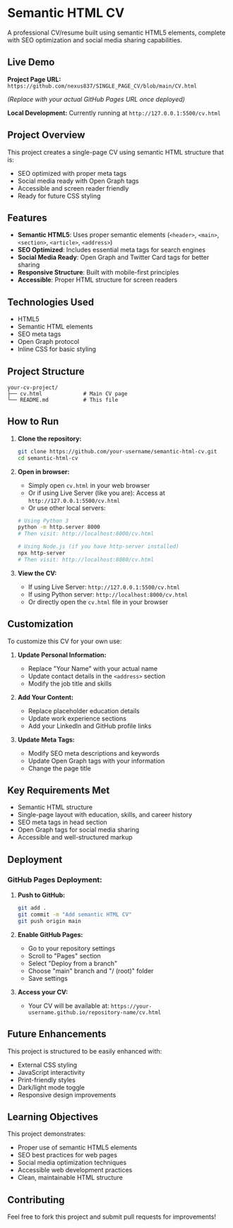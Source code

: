 # Semantic HTML CV

A professional CV/resume built using semantic HTML5 elements, complete with SEO optimization and social media sharing capabilities.

## Live Demo

**Project Page URL:** `https://github.com/nexus837/SINGLE_PAGE_CV/blob/main/CV.html`

*(Replace with your actual GitHub Pages URL once deployed)*

**Local Development:** Currently running at `http://127.0.0.1:5500/cv.html`

## Project Overview

This project creates a single-page CV using semantic HTML structure that is:
- SEO optimized with proper meta tags
- Social media ready with Open Graph tags
- Accessible and screen reader friendly
- Ready for future CSS styling

## Features

- **Semantic HTML5**: Uses proper semantic elements (`<header>`, `<main>`, `<section>`, `<article>`, `<address>`)
- **SEO Optimized**: Includes essential meta tags for search engines
- **Social Media Ready**: Open Graph and Twitter Card tags for better sharing
- **Responsive Structure**: Built with mobile-first principles
- **Accessible**: Proper HTML structure for screen readers

## Technologies Used

- HTML5
- Semantic HTML elements
- SEO meta tags
- Open Graph protocol
- Inline CSS for basic styling

## Project Structure

```
your-cv-project/
├── cv.html             # Main CV page
└── README.md           # This file
```

## How to Run

1. **Clone the repository:**
   ```bash
   git clone https://github.com/your-username/semantic-html-cv.git
   cd semantic-html-cv
   ```

2. **Open in browser:**
   - Simply open `cv.html` in your web browser
   - Or if using Live Server (like you are): Access at `http://127.0.0.1:5500/cv.html`
   - Or use other local servers:
   ```bash
   # Using Python 3
   python -m http.server 8000
   # Then visit: http://localhost:8000/cv.html
   
   # Using Node.js (if you have http-server installed)
   npx http-server
   # Then visit: http://localhost:8080/cv.html
   ```

3. **View the CV:**
   - If using Live Server: `http://127.0.0.1:5500/cv.html`
   - If using Python server: `http://localhost:8000/cv.html`
   - Or directly open the `cv.html` file in your browser

## Customization

To customize this CV for your own use:

1. **Update Personal Information:**
   - Replace "Your Name" with your actual name
   - Update contact details in the `<address>` section
   - Modify the job title and skills

2. **Add Your Content:**
   - Replace placeholder education details
   - Update work experience sections
   - Add your LinkedIn and GitHub profile links

3. **Update Meta Tags:**
   - Modify SEO meta descriptions and keywords
   - Update Open Graph tags with your information
   - Change the page title


## Key Requirements Met

- Semantic HTML structure
- Single-page layout with education, skills, and career history
- SEO meta tags in head section
- Open Graph tags for social media sharing
- Accessible and well-structured markup

## Deployment

### GitHub Pages Deployment:

1. **Push to GitHub:**
   ```bash
   git add .
   git commit -m "Add semantic HTML CV"
   git push origin main
   ```

2. **Enable GitHub Pages:**
   - Go to your repository settings
   - Scroll to "Pages" section
   - Select "Deploy from a branch"
   - Choose "main" branch and "/ (root)" folder
   - Save settings

3. **Access your CV:**
   - Your CV will be available at: `https://your-username.github.io/repository-name/cv.html`

## Future Enhancements

This project is structured to be easily enhanced with:
- External CSS styling
- JavaScript interactivity
- Print-friendly styles
- Dark/light mode toggle
- Responsive design improvements

## Learning Objectives

This project demonstrates:
- Proper use of semantic HTML5 elements
- SEO best practices for web pages
- Social media optimization techniques
- Accessible web development practices
- Clean, maintainable HTML structure

## Contributing

Feel free to fork this project and submit pull requests for improvements!

